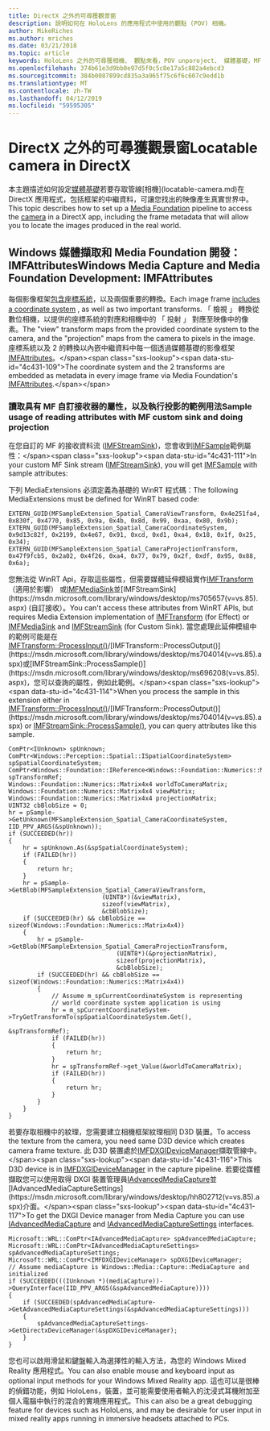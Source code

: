 ```yaml
---
title: DirectX 之外的可尋獲觀景窗
description: 說明如何在 HoloLens 的應用程式中使用的觀點 (POV) 相機。
author: MikeRiches
ms.author: mriches
ms.date: 03/21/2018
ms.topic: article
keywords: HoloLens 之外的可尋獲相機、 觀點來看，POV unporoject、 媒體基礎，MF，自訂接收、 逐步解說、 範例程式碼
ms.openlocfilehash: 374b61e3d9bb0e97d5f0c5c8e17a5c882a4ebcd3
ms.sourcegitcommit: 384b0087899cd835a3a965f75c6f6c607c9edd1b
ms.translationtype: MT
ms.contentlocale: zh-TW
ms.lasthandoff: 04/12/2019
ms.locfileid: "59595305"
---
```

# <a name="locatable-camera-in-directx"></a><span data-ttu-id="4c431-104">DirectX 之外的可尋獲觀景窗</span><span class="sxs-lookup"><span data-stu-id="4c431-104">Locatable camera in DirectX</span></span>

<span data-ttu-id="4c431-105">本主題描述如何設定[媒體基礎](https://msdn.microsoft.com/library/windows/desktop/ms694197(v=vs.85).aspx)若要存取管線[相機](locatable-camera.md)在 DirectX 應用程式，包括框架的中繼資料，可讓您找出的映像產生真實世界中。</span><span class="sxs-lookup"><span data-stu-id="4c431-105">This topic describes how to set up a [Media Foundation](https://msdn.microsoft.com/library/windows/desktop/ms694197(v=vs.85).aspx) pipeline to access the [camera](locatable-camera.md) in a DirectX app, including the frame metadata that will allow you to locate the images produced in the real world.</span></span>

## <a name="windows-media-capture-and-media-foundation-development-imfattributes"></a><span data-ttu-id="4c431-106">Windows 媒體擷取和 Media Foundation 開發：IMFAttributes</span><span class="sxs-lookup"><span data-stu-id="4c431-106">Windows Media Capture and Media Foundation Development: IMFAttributes</span></span>

<span data-ttu-id="4c431-107">每個影像框架[包含座標系統](locatable-camera.md#images-with-coordinate-systems)，以及兩個重要的轉換。</span><span class="sxs-lookup"><span data-stu-id="4c431-107">Each image frame [includes a coordinate system](locatable-camera.md#images-with-coordinate-systems) , as well as two important transforms.</span></span> <span data-ttu-id="4c431-108">「 檢視 」 轉換從數位相機，以提供的座標系統的對應和相機中的 「 投射 」 對應至映像中的像素。</span><span class="sxs-lookup"><span data-stu-id="4c431-108">The "view" transform maps from the provided coordinate system to the camera, and the "projection" maps from the camera to pixels in the image.</span></span> <span data-ttu-id="4c431-109">座標系統以及 2 的轉換以內嵌中繼資料中每一個透過媒體基礎的影像框架[IMFAttributes](https://msdn.microsoft.com/library/windows/desktop/ms704598(v=vs.85).aspx)。</span><span class="sxs-lookup"><span data-stu-id="4c431-109">The coordinate system and the 2 transforms are embedded as metadata in every image frame via Media Foundation's [IMFAttributes](https://msdn.microsoft.com/library/windows/desktop/ms704598(v=vs.85).aspx).</span></span>

### <a name="sample-usage-of-reading-attributes-with-mf-custom-sink-and-doing-projection"></a><span data-ttu-id="4c431-110">讀取具有 MF 自訂接收器的屬性，以及執行投影的範例用法</span><span class="sxs-lookup"><span data-stu-id="4c431-110">Sample usage of reading attributes with MF custom sink and doing projection</span></span>

<span data-ttu-id="4c431-111">在您自訂的 MF 的接收資料流 ([IMFStreamSink](https://msdn.microsoft.com/library/windows/desktop/ms705657(v=vs.85).aspx))，您會收到[IMFSample](https://msdn.microsoft.com/library/windows/desktop/ms702192(v=vs.85).aspx)範例屬性：</span><span class="sxs-lookup"><span data-stu-id="4c431-111">In your custom MF Sink stream ([IMFStreamSink](https://msdn.microsoft.com/library/windows/desktop/ms705657(v=vs.85).aspx)), you will get [IMFSample](https://msdn.microsoft.com/library/windows/desktop/ms702192(v=vs.85).aspx) with sample attributes:</span></span>

<span data-ttu-id="4c431-112">下列 MediaExtensions 必須定義為基礎的 WinRT 程式碼：</span><span class="sxs-lookup"><span data-stu-id="4c431-112">The following MediaExtensions must be defined for WinRT based code:</span></span>

```
EXTERN_GUID(MFSampleExtension_Spatial_CameraViewTransform, 0x4e251fa4, 0x830f, 0x4770, 0x85, 0x9a, 0x4b, 0x8d, 0x99, 0xaa, 0x80, 0x9b);
EXTERN_GUID(MFSampleExtension_Spatial_CameraCoordinateSystem, 0x9d13c82f, 0x2199, 0x4e67, 0x91, 0xcd, 0xd1, 0xa4, 0x18, 0x1f, 0x25, 0x34);
EXTERN_GUID(MFSampleExtension_Spatial_CameraProjectionTransform, 0x47f9fcb5, 0x2a02, 0x4f26, 0xa4, 0x77, 0x79, 0x2f, 0xdf, 0x95, 0x88, 0x6a);
```

<span data-ttu-id="4c431-113">您無法從 WinRT Api，存取這些屬性，但需要媒體延伸模組實作[IMFTransform](https://msdn.microsoft.com/library/windows/desktop/ms696260(v=vs.85).aspx) （適用於影響） 或[IMFMediaSink](https://msdn.microsoft.com/library/windows/desktop/ms694262(v=vs.85).aspx)並[IMFStreamSink](https://msdn.microsoft.com/library/windows/desktop/ms705657(v=vs.85).aspx) (自訂接收）。</span><span class="sxs-lookup"><span data-stu-id="4c431-113">You can't access these attributes from WinRT APIs, but requires Media Extension implementation of [IMFTransform](https://msdn.microsoft.com/library/windows/desktop/ms696260(v=vs.85).aspx) (for Effect) or [IMFMediaSink](https://msdn.microsoft.com/library/windows/desktop/ms694262(v=vs.85).aspx) and [IMFStreamSink](https://msdn.microsoft.com/library/windows/desktop/ms705657(v=vs.85).aspx) (for Custom Sink).</span></span> <span data-ttu-id="4c431-114">當您處理此延伸模組中的範例可能是在[IMFTransform::ProcessInput()](https://msdn.microsoft.com/library/windows/desktop/ms703131(v=vs.85).aspx)/[IMFTransform::ProcessOutput()](https://msdn.microsoft.com/library/windows/desktop/ms704014(v=vs.85).aspx)或[IMFStreamSink::ProcessSample()](https://msdn.microsoft.com/library/windows/desktop/ms696208(v=vs.85).aspx)，您可以查詢的屬性，例如此範例。</span><span class="sxs-lookup"><span data-stu-id="4c431-114">When you process the sample in this extension either in [IMFTransform::ProcessInput()](https://msdn.microsoft.com/library/windows/desktop/ms703131(v=vs.85).aspx)/[IMFTransform::ProcessOutput()](https://msdn.microsoft.com/library/windows/desktop/ms704014(v=vs.85).aspx) or [IMFStreamSink::ProcessSample()](https://msdn.microsoft.com/library/windows/desktop/ms696208(v=vs.85).aspx), you can query attributes like this sample.</span></span>

```
ComPtr<IUnknown> spUnknown;
ComPtr<Windows::Perception::Spatial::ISpatialCoordinateSystem> spSpatialCoordinateSystem;
ComPtr<Windows::Foundation::IReference<Windows::Foundation::Numerics::Matrix4x4>> spTransformRef;
Windows::Foundation::Numerics::Matrix4x4 worldToCameraMatrix;
Windows::Foundation::Numerics::Matrix4x4 viewMatrix;
Windows::Foundation::Numerics::Matrix4x4 projectionMatrix;
UINT32 cbBlobSize = 0;
hr = pSample->GetUnknown(MFSampleExtension_Spatial_CameraCoordinateSystem, IID_PPV_ARGS(&spUnknown));
if (SUCCEEDED(hr))
{
    hr = spUnknown.As(&spSpatialCoordinateSystem);
    if (FAILED(hr))
    {
        return hr;
    }
    hr = pSample->GetBlob(MFSampleExtension_Spatial_CameraViewTransform,
                          (UINT8*)(&viewMatrix),
                          sizeof(viewMatrix),
                          &cbBlobSize);
    if (SUCCEEDED(hr) && cbBlobSize == sizeof(Windows::Foundation::Numerics::Matrix4x4))
    {
        hr = pSample->GetBlob(MFSampleExtension_Spatial_CameraProjectionTransform,
                              (UINT8*)(&projectionMatrix),
                              sizeof(projectionMatrix),
                              &cbBlobSize);
        if (SUCCEEDED(hr) && cbBlobSize == sizeof(Windows::Foundation::Numerics::Matrix4x4))
        {
            // Assume m_spCurrentCoordinateSystem is representing
            // world coordinate system application is using
            hr = m_spCurrentCoordinateSystem->TryGetTransformTo(spSpatialCoordinateSystem.Get(),
                                                                &spTransformRef);
            if (FAILED(hr))
            {
                return hr;
            }
            hr = spTransformRef->get_Value(&worldToCameraMatrix);
            if (FAILED(hr))
            {
                return hr;
            }
        }
    }
}
```

<span data-ttu-id="4c431-115">若要存取相機中的紋理，您需要建立相機框架紋理相同 D3D 裝置。</span><span class="sxs-lookup"><span data-stu-id="4c431-115">To access the texture from the camera, you need same D3D device which creates camera frame texture.</span></span> <span data-ttu-id="4c431-116">此 D3D 裝置處於[IMFDXGIDeviceManager](https://msdn.microsoft.com/library/windows/desktop/hh447906(v=vs.85).aspx)擷取管線中。</span><span class="sxs-lookup"><span data-stu-id="4c431-116">This D3D device is in [IMFDXGIDeviceManager](https://msdn.microsoft.com/library/windows/desktop/hh447906(v=vs.85).aspx) in the capture pipeline.</span></span> <span data-ttu-id="4c431-117">若要從媒體擷取您可以使用取得 DXGI 裝置管理員[IAdvancedMediaCapture](https://msdn.microsoft.com/library/windows/desktop/hh802709(v=vs.85).aspx)並[IAdvancedMediaCaptureSettings](https://msdn.microsoft.com/library/windows/desktop/hh802712(v=vs.85).aspx)介面。</span><span class="sxs-lookup"><span data-stu-id="4c431-117">To get the DXGI Device manager from Media Capture you can use [IAdvancedMediaCapture](https://msdn.microsoft.com/library/windows/desktop/hh802709(v=vs.85).aspx) and [IAdvancedMediaCaptureSettings](https://msdn.microsoft.com/library/windows/desktop/hh802712(v=vs.85).aspx) interfaces.</span></span>

```
Microsoft::WRL::ComPtr<IAdvancedMediaCapture> spAdvancedMediaCapture;
Microsoft::WRL::ComPtr<IAdvancedMediaCaptureSettings> spAdvancedMediaCaptureSettings;
Microsoft::WRL::ComPtr<IMFDXGIDeviceManager> spDXGIDeviceManager;
// Assume mediaCapture is Windows::Media::Capture::MediaCapture and initialized
if (SUCCEEDED(((IUnknown *)(mediaCapture))->QueryInterface(IID_PPV_ARGS(&spAdvancedMediaCapture))))
{
    if (SUCCEEDED(spAdvancedMediaCapture->GetAdvancedMediaCaptureSettings(&spAdvancedMediaCaptureSettings)))
    {
        spAdvancedMediaCaptureSettings->GetDirectxDeviceManager(&spDXGIDeviceManager);
    }
}
```

<span data-ttu-id="4c431-118">您也可以啟用滑鼠和鍵盤輸入為選擇性的輸入方法，為您的 Windows Mixed Reality 應用程式。</span><span class="sxs-lookup"><span data-stu-id="4c431-118">You can also enable mouse and keyboard input as optional input methods for your Windows Mixed Reality app.</span></span> <span data-ttu-id="4c431-119">這也可以是很棒的偵錯功能，例如 HoloLens，裝置，並可能需要使用者輸入的沈浸式耳機附加至個人電腦中執行的混合的實境應用程式。</span><span class="sxs-lookup"><span data-stu-id="4c431-119">This can also be a great debugging feature for devices such as HoloLens, and may be desirable for user input in mixed reality apps running in immersive headsets attached to PCs.</span></span>
